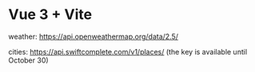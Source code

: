 # Vue 3 + Vite

weather: https://api.openweathermap.org/data/2.5/

cities: https://api.swiftcomplete.com/v1/places/  (the key is available until October 30)
